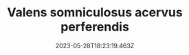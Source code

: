 ---
title: "Valens somniculosus acervus perferendis"
date: 2023-05-28T18:23:19.463Z
permalink: "/valens-somniculosus-acervus-perferendis/"
---